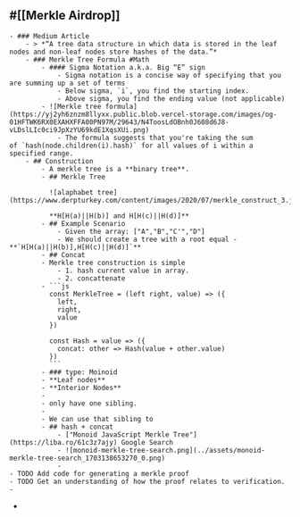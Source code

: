## #[[Merkle Airdrop]]
	- ### Medium Article
		- > *“A tree data structure in which data is stored in the leaf nodes and non-leaf nodes store hashes of the data.”*
		- ### Merkle Tree Formula #Math
			- #### Sigma Notation a.k.a. Big “E” sign
				- Sigma notation is a concise way of specifying that you are summing up a set of terms
				- Below sigma, `i`, you find the starting index.
				- Above sigma, you find the ending value (not applicable)
			- ![Merkle tree formula](https://yj2yh6znzm8llyxx.public.blob.vercel-storage.com/images/og-01HFTWK6RX0EXAHXFFA00PN97M/29643/N4ToosLdOBnh0J608d6J8-vLDslLIc0ci9JpXzYU69kdE1XqsXUi.png)
				- The formula suggests that you're taking the sum of `hash(node.children(i).hash)` for all values of i within a specified range.
		- ## Construction
			- A merkle tree is a **binary tree**.
			- ## Merkle Tree
			  
			  ![alaphabet tree](https://www.derpturkey.com/content/images/2020/07/merkle_construct_3.jpg)
			  
			  **H[H(a)||H(b)] and H[H(c)||H(d)]**
			- ## Example Scenario
				- Given the array: ["A","B","C'","D"]
				- We should create a tree with a root equal - **`H[H(a)||H(b)],H[H(c)||H(d)]`**
			- ## Concat
			- Merkle tree construction is simple
				- 1. hash current value in array.
				- 2. concattenate
			- ```js
			  const MerkleTree = (left right, value) => ({
			    left,
			    right,
			    value
			  })
			  
			  const Hash = value => ({
			    concat: other => Hash(value + other.value)
			  })
			  ```
			- ### type: Moinoid
			- **Leaf nodes**
			- **Interior Nodes**
			-
			- only have one sibling.
			-
			- We can use that sibling to
			- ## hash + concat
				- ["Monoid JavaScript Merkle Tree"](https://liba.ro/61c3z7ajy) Google Search
				- ![monoid-merkle-tree-search.png](../assets/monoid-merkle-tree-search_1703138653270_0.png)
				-
	- TODO Add code for generating a merkle proof
	- TODO Get an understanding of how the proof relates to verification.
	-
-